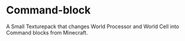 # Command-block
A Small Texturepack that changes World Processor and World Cell into Command blocks from Minecraft.
